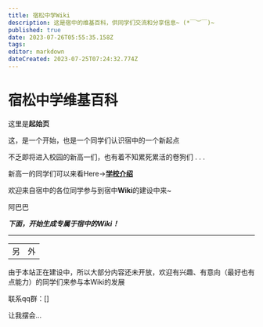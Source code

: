 ```yaml
---
title: 宿松中学Wiki
description: 这是宿中的维基百科，供同学们交流和分享信息~ (*￣︶￣)~
published: true
date: 2023-07-26T05:55:35.158Z
tags: 
editor: markdown
dateCreated: 2023-07-25T07:24:32.774Z
---
```


# 宿松中学维基百科

这里是**起始页**

这，是一个开始，也是一个同学们认识宿中的一个新起点

不乏即将进入校园的新高一们，也有着不知累死累活的卷狗们 . . .

新高一的同学们可以来看Here→[**学校介绍**](home/学校介绍)

欢迎来自宿中的各位同学参与到宿中**Wiki**的建设中来~

<span class="heimu" title="你知道的太多了">阿巴巴</span>



***_下面，开始生成专属于宿中的Wiki！_***

---

|     |     |
| --- | --- |
| 另   | 外   |

由于本站正在建设中，所以大部分内容还未开放，欢迎有兴趣、有意向（最好也有点能力）的同学们来参与本Wiki的发展

联系qq群：[]

让我摆会…
  


</table>